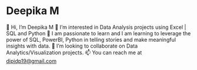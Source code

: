 # Deepika M

👋 Hi, I’m Deepika M
👀 I’m interested in Data Analysis projects using Excel | SQL and Python
🌱 I am passionate to learn and I am learning to leverage the power of SQL, PowerBI, Python in telling stories and make meaningful insights with data.
💞️ I’m looking to collaborate on Data Analytics/Visualization projects.
📫 You can reach me at dipidp19@gmail.com
